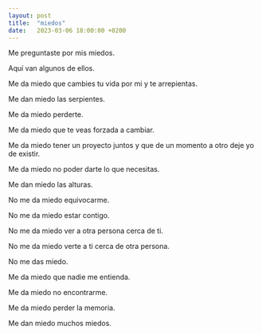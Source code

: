 ```yaml
---
layout: post
title:  "miedos"
date:   2023-03-06 18:00:00 +0200
---
```


Me preguntaste por mis miedos.

Aquí van algunos de ellos.

Me da miedo que cambies tu vida por mi y te arrepientas.

Me dan miedo las serpientes.

Me da miedo perderte.

Me da miedo que te veas forzada a cambiar.

Me da miedo tener un proyecto juntos y que de un momento a otro deje yo de existir.

Me da miedo no poder darte lo que necesitas.

Me dan miedo las alturas.

No me da miedo equivocarme.

No me da miedo estar contigo.

No me da miedo ver a otra persona cerca de ti.

No me da miedo verte a ti cerca de otra persona.

No me das miedo.

Me da miedo que nadie me entienda.

Me da miedo no encontrarme.

Me da miedo perder la memoria.

Me dan miedo muchos miedos.
